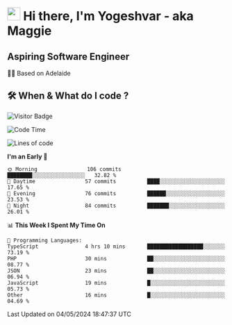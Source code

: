 <h1><img src="https://emojis.slackmojis.com/emojis/images/1531849430/4246/blob-sunglasses.gif?1531849430" width="30"/> Hi there, I'm Yogeshvar - aka Maggie</h1>

## Aspiring Software Engineer
🏂🏻  Based on Adelaide 

## 🛠 When & What do I code ?  

![Visitor Badge](https://visitor-badge.feriirawann.repl.co?username=yogeshvar&repo=yogeshvar&label=Visitors&style=plastic&color=%23457BFF&contentType=svg)

<!--START_SECTION:waka-->
![Code Time](http://img.shields.io/badge/Code%20Time-2%2C885%20hrs%2025%20mins-blue)

![Lines of code](https://img.shields.io/badge/From%20Hello%20World%20I%27ve%20Written-594.9%20thousand%20lines%20of%20code-blue)

**I'm an Early 🐤** 

```text
🌞 Morning                106 commits         ████████░░░░░░░░░░░░░░░░░   32.82 % 
🌆 Daytime                57 commits          ████░░░░░░░░░░░░░░░░░░░░░   17.65 % 
🌃 Evening                76 commits          ██████░░░░░░░░░░░░░░░░░░░   23.53 % 
🌙 Night                  84 commits          ███████░░░░░░░░░░░░░░░░░░   26.01 % 
```


📊 **This Week I Spent My Time On** 

```text
💬 Programming Languages: 
TypeScript               4 hrs 10 mins       ██████████████████░░░░░░░   73.19 % 
PHP                      30 mins             ██░░░░░░░░░░░░░░░░░░░░░░░   08.77 % 
JSON                     23 mins             ██░░░░░░░░░░░░░░░░░░░░░░░   06.94 % 
JavaScript               19 mins             █░░░░░░░░░░░░░░░░░░░░░░░░   05.73 % 
Other                    16 mins             █░░░░░░░░░░░░░░░░░░░░░░░░   04.69 % 
```


 Last Updated on 04/05/2024 18:47:37 UTC
<!--END_SECTION:waka-->
